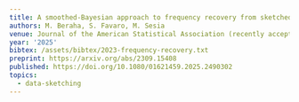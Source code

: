 ```yaml
---
title: A smoothed-Bayesian approach to frequency recovery from sketched data
authors: M. Beraha, S. Favaro, M. Sesia
venue: Journal of the American Statistical Association (recently accepted)
year: '2025'
bibtex: /assets/bibtex/2023-frequency-recovery.txt
preprint: https://arxiv.org/abs/2309.15408
published: https://doi.org/10.1080/01621459.2025.2490302
topics:
  - data-sketching
---
```

